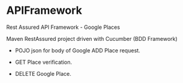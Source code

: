 # APIFramework
Rest Assured API Framework - Google Places


Maven RestAssured project driven with Cucumber (BDD Framework)


- POJO json for body of Google ADD Place request.


- GET Place verification.


- DELETE Google Place.
